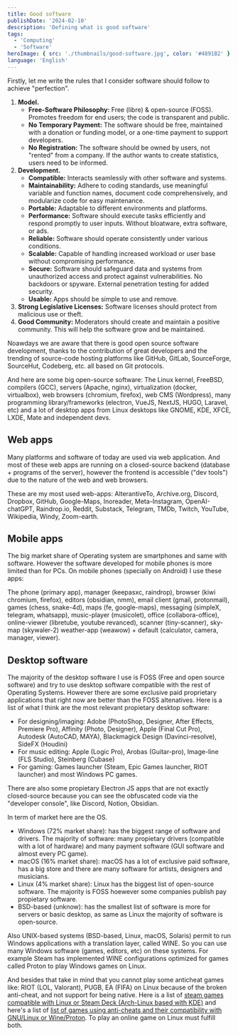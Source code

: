 ```yaml
---
title: Good software
publishDate: '2024-02-10'
description: 'Defining what is good software'
tags:
  - 'Computing'
  - 'Software'
heroImage: { src: './thumbnails/good-software.jpg', color: '#4891B2' }
language: 'English'
---
```


Firstly, let me write the rules that I consider software should follow to achieve "perfection".

1. **Model.**
    - **Free-Software Philosophy:** Free (libre) & open-source (FOSS). Promotes freedom for end users; the code is transparent and public.
    - **No Temporary Payment:** The software should be free, maintained with a donation or funding model, or a one-time payment to support developers.
    - **No Registration:** The software should be owned by users, not "rented" from a company. If the author wants to create statistics, users need to be informed.
2. **Development.**
    - **Compatible:** Interacts seamlessly with other software and systems.
    - **Maintainability:** Adhere to coding standards, use meaningful variable and function names, document code comprehensively, and modularize code for easy maintenance.
    - **Portable:** Adaptable to different environments and platforms.
    - **Performance:** Software should execute tasks efficiently and respond promptly to user inputs. Without bloatware, extra software, or ads.
    - **Reliable:** Software should operate consistently under various conditions.
    - **Scalable:** Capable of handling increased workload or user base without compromising performance.
    - **Secure:** Software should safeguard data and systems from unauthorized access and protect against vulnerabilities. No backdoors or spyware. External penetration testing for added security.
    - **Usable:** Apps should be simple to use and remove.
3. **Strong Legislative Licenses:** Software licenses should protect from malicious use or theft.
4. **Good Community:** Moderators should create and maintain a positive community. This will help the software grow and be maintained.

Noawdays we are aware that there is good open source software development, thanks to the contribution of great developers and the trending of source-code hosting platforms like GitHub, GitLab, SourceForge, SourceHut, Codeberg, etc. all based on Git protocols.

And here are some big open-source software: The Linux kernel, FreeBSD, compilers (GCC), servers (Apache, nginx), virtualization (docker, virtualbox), web browsers (chromium, firefox), web CMS (Wordpress), many programming library/frameworks (electron, VueJS, NextJS, HUGO, Laravel, etc) and a lot of desktop apps from Linux desktops like GNOME, KDE, XFCE, LXDE, Mate and independent devs.

## Web apps

Many platforms and software of today are used via web application. And most of these web apps are running on a closed-source backend (database + programs of the server), however the frontend is accessible ("dev tools") due to the nature of the web and web browsers.

These are my most used web-apps: AlterantiveTo, Archive.org, Discord, Dropbox, GitHub, Google-Maps, Inoreader, Meta-Instagram, OpenAI-chatGPT, Raindrop.io, Reddit, Substack, Telegram, TMDb, Twitch, YouTube, Wikipedia, Windy, Zoom-earth.

## Mobile apps

The big market share of Operating system are smartphones and same with software. However the software developed for mobile phones is more limited than for PCs. On mobile phones (specially on Android) I use these apps:

The phone (primary app), manager (keepasxc, raindrop), browser (kiwi chromium, firefox), editors (obsidian, nmm), email client (gmail, protonmail), games (chess, snake-4d), maps (fe, google-maps), messaging (simpleX, telegram, whatsapp), music-player (musicolet), office (collabora-office), online-viewer (libretube, youtube revanced), scanner (tiny-scanner), sky-map (skywaler-2) weather-app (weawow) + default (calculator, camera, manager, viewer).

## Desktop software

The majority of the desktop software I use is FOSS (Free and open source software) and try to use desktop software compatible with the rest of Operating Systems. However there are some exclusive paid proprietary applications that right now are better than the FOSS altenatives. Here is a list of what I think are the most relevant propietary desktop software:

- For designing/imaging: Adobe (PhotoShop, Designer, After Effects, Premiere Pro), Affinity (Photo, Designer), Apple (Final Cut Pro), Autodesk (AutoCAD, MAYA), Blackmagick Design (Davinci-resolve), SideFX (Houdini)
- For music editing: Apple (Logic Pro), Arobas (Guitar-pro), Image-line (FLS Studio), Steinberg (Cubase)
- For gaming: Games launcher (Steam, Epic Games launcher, RIOT launcher) and most Windows PC games.

There are also some propietary Electron JS apps that are not exactly closed-source because you can see the obfuscated code via the "developer console", like Discord, Notion, Obsidian.

In term of market here are the OS.

- Windows (72% market share): has the biggest range of software and drivers. The majority of software: many propietary drivers (compatible with a lot of hardware) and many payment software (GUI software and almost every PC game).
- macOS (16% market share): macOS has a lot of exclusive paid software, has a big store and there are many software for artists, designers and musicians.
- Linux (4% market share): Linux has the biggest list of open-source software. The majority is FOSS hoewever some companies publish pay propietary software.
- BSD-based (unknow): has the smallest list of software is more for servers or basic desktop, as same as Linux the majority of software is open-source.

Also UNIX-based systems (BSD-based, Linux, macOS, Solaris) permit to run Windows applications with a translation layer, called WINE. So you can use many Windows software (games, editors, etc) on these systems. For example Steam has implemented WINE configurations optimized for games called Proton to play Windows games on Linux.

And besides that take in mind that you cannot play some anticheat games like: RIOT (LOL, Valorant), PUGB, EA (FIFA) on Linux because of the broken anti-cheat, and not support for being native. Here is a list of [steam games compatible with Linux or Steam Deck (Arch-Linux based with KDE)](https://www.protondb.com/) and here's a list of [list of games using anti-cheats and their compatibility with GNU/Linux or Wine/Proton](https://areweanticheatyet.com/). To play an online game on Linux must fulfill both.

